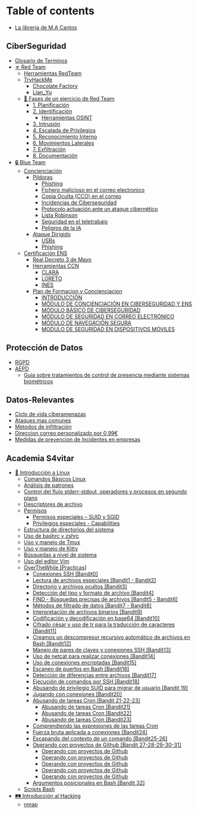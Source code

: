 # Table of contents

* [La libreria de M.A Cantos](README.md)

## CiberSeguridad

* [Glosario de Terminos](ciberseguridad/glosario-de-terminos.md)
* [☣ Red Team](ciberseguridad/red-team/README.md)
  * [Herramientas RedTeam](ciberseguridad/red-team/herramientas-redteam.md)
  * [TryHackMe](ciberseguridad/red-team/tryhackme/README.md)
    * [Chocolate Factory](ciberseguridad/red-team/tryhackme/chocolate-factory.md)
    * [Lian\_Yu](ciberseguridad/red-team/tryhackme/lian\_yu.md)
  * [🔎 Fases de un ejercicio de Red Team](ciberseguridad/red-team/fases-de-un-ejercicio-de-red-team/README.md)
    * [1. Planificación](ciberseguridad/red-team/fases-de-un-ejercicio-de-red-team/1.-planificacion.md)
    * [2. Identificación](ciberseguridad/red-team/fases-de-un-ejercicio-de-red-team/2.-identificacion/README.md)
      * [Herramientas OSINT](ciberseguridad/red-team/fases-de-un-ejercicio-de-red-team/2.-identificacion/herramientas-osint.md)
    * [3. Intrusión](ciberseguridad/red-team/fases-de-un-ejercicio-de-red-team/3.-intrusion.md)
    * [4. Escalada de Privilegios](ciberseguridad/red-team/fases-de-un-ejercicio-de-red-team/4.-escalada-de-privilegios.md)
    * [5. Reconocimiento Interno](ciberseguridad/red-team/fases-de-un-ejercicio-de-red-team/5.-reconocimiento-interno.md)
    * [6. Movimientos Laterales](ciberseguridad/red-team/fases-de-un-ejercicio-de-red-team/6.-movimientos-laterales.md)
    * [7. Exfiltración](ciberseguridad/red-team/fases-de-un-ejercicio-de-red-team/7.-exfiltracion.md)
    * [8. Documentación](ciberseguridad/red-team/fases-de-un-ejercicio-de-red-team/8.-documentacion.md)
* [🔒 Blue Team](ciberseguridad/blue-team/README.md)
  * [Concienciación](ciberseguridad/blue-team/concienciacion/README.md)
    * [Pildoras](ciberseguridad/blue-team/concienciacion/pildoras/README.md)
      * [Phishing](ciberseguridad/blue-team/concienciacion/pildoras/phishing.md)
      * [Fichero malicioso en el correo electronico](ciberseguridad/blue-team/concienciacion/pildoras/fichero-malicioso-en-el-correo-electronico.md)
      * [Copia Oculta (CCO) en el correo](ciberseguridad/blue-team/concienciacion/pildoras/copia-oculta-cco-en-el-correo.md)
      * [Incidencias de Ciberseguridad](ciberseguridad/blue-team/concienciacion/pildoras/incidencias-de-ciberseguridad.md)
      * [Protocolo actuación ante un ataque cibernético](ciberseguridad/blue-team/concienciacion/pildoras/protocolo-actuacion-ante-un-ataque-cibernetico.md)
      * [Lista Robinson](ciberseguridad/blue-team/concienciacion/pildoras/lista-robinson.md)
      * [Seguridad en el teletrabajo](ciberseguridad/blue-team/concienciacion/pildoras/seguridad-en-el-teletrabajo.md)
      * [Peligros de la IA](ciberseguridad/blue-team/concienciacion/pildoras/peligros-de-la-ia.md)
    * [Ataque Dirigido](ciberseguridad/blue-team/concienciacion/ataque-dirigido/README.md)
      * [USBs](ciberseguridad/blue-team/concienciacion/ataque-dirigido/usbs.md)
      * [Phishing](ciberseguridad/blue-team/concienciacion/ataque-dirigido/phishing.md)
  * [Certificación ENS](ciberseguridad/blue-team/certificacion-ens/README.md)
    * [Real Decreto 3 de Mayo](ciberseguridad/blue-team/certificacion-ens/real-decreto-3-de-mayo.md)
    * [Herramientas CCN](ciberseguridad/blue-team/certificacion-ens/herramientas-ccn/README.md)
      * [CLARA](ciberseguridad/blue-team/certificacion-ens/herramientas-ccn/clara.md)
      * [LORETO](ciberseguridad/blue-team/certificacion-ens/herramientas-ccn/loreto.md)
      * [INES](ciberseguridad/blue-team/certificacion-ens/herramientas-ccn/ines.md)
    * [Plan de Formacion y Concienciacion ](ciberseguridad/blue-team/certificacion-ens/plan-de-formacion-y-concienciacion/README.md)
      * [INTRODUCCIÓN](ciberseguridad/blue-team/certificacion-ens/plan-de-formacion-y-concienciacion/introduccion.md)
      * [MÓDULO DE CONCIENCIACIÓN EN CIBERSEGURIDAD Y ENS](ciberseguridad/blue-team/certificacion-ens/plan-de-formacion-y-concienciacion/modulo-de-concienciacion-en-ciberseguridad-y-ens.md)
      * [MÓDULO BÁSICO DE CIBERSEGURIDAD](ciberseguridad/blue-team/certificacion-ens/plan-de-formacion-y-concienciacion/modulo-basico-de-ciberseguridad.md)
      * [MÓDULO DE SEGURIDAD EN CORREO ELECTRÓNICO](ciberseguridad/blue-team/certificacion-ens/plan-de-formacion-y-concienciacion/modulo-de-seguridad-en-correo-electronico.md)
      * [MÓDULO DE NAVEGACIÓN SEGURA](ciberseguridad/blue-team/certificacion-ens/plan-de-formacion-y-concienciacion/modulo-de-navegacion-segura.md)
      * [MODULO DE SEGURIDAD EN DISPOSITIVOS MÓVILES](ciberseguridad/blue-team/certificacion-ens/plan-de-formacion-y-concienciacion/modulo-de-seguridad-en-dispositivos-moviles.md)

## Protección de Datos

* [RGPD](proteccion-de-datos/rgpd.md)
* [AEPD](proteccion-de-datos/aepd/README.md)
  * [Guía sobre tratamientos de control de presencia mediante sistemas biométricos](proteccion-de-datos/aepd/guia-sobre-tratamientos-de-control-de-presencia-mediante-sistemas-biometricos.md)

## Datos-Relevantes

* [Ciclo de vida ciberamenazas](datos-relevantes/ciclo-de-vida-ciberamenazas.md)
* [Ataques mas comunes](datos-relevantes/ataques-mas-comunes.md)
* [Metodos de infiltración](datos-relevantes/metodos-de-infiltracion.md)
* [Direccion correo personalizado por 0,99€](datos-relevantes/direccion-correo-personalizado-por-0-99eur.md)
* [Medidas de prevencion de Incidentes en empresas](datos-relevantes/medidas-de-prevencion-de-incidentes-en-empresas.md)

## Academia S4vitar

* [🎴 Introducción a Linux](academia-s4vitar/introduccion-a-linux/README.md)
  * [Comandos Básicos Linux](academia-s4vitar/introduccion-a-linux/comandos-basicos-linux.md)
  * [Análisis de patrones](academia-s4vitar/introduccion-a-linux/analisis-de-patrones.md)
  * [Control del flujo stderr-stdout, operadores y procesos en segundo plano](academia-s4vitar/introduccion-a-linux/control-del-flujo-stderr-stdout-operadores-y-procesos-en-segundo-plano.md)
  * [Descriptores de archivo](academia-s4vitar/introduccion-a-linux/descriptores-de-archivo.md)
  * [Permisos](academia-s4vitar/introduccion-a-linux/permisos/README.md)
    * [Permisos especiales – SUID y SGID](academia-s4vitar/introduccion-a-linux/permisos/permisos-especiales-suid-y-sgid.md)
    * [Privilegios especiales - Capabilities](academia-s4vitar/introduccion-a-linux/permisos/privilegios-especiales-capabilities.md)
  * [Estructura de directorios del sistema](academia-s4vitar/introduccion-a-linux/estructura-de-directorios-del-sistema.md)
  * [Uso de bashrc y zshrc](academia-s4vitar/introduccion-a-linux/uso-de-bashrc-y-zshrc.md)
  * [Uso y manejo de Tmux](academia-s4vitar/introduccion-a-linux/uso-y-manejo-de-tmux.md)
  * [Uso y manejo de Kitty](academia-s4vitar/introduccion-a-linux/uso-y-manejo-de-kitty.md)
  * [Búsquedas a nivel de sistema](academia-s4vitar/introduccion-a-linux/busquedas-a-nivel-de-sistema.md)
  * [Uso del editor Vim](academia-s4vitar/introduccion-a-linux/uso-del-editor-vim.md)
  * [OverTheWhile \[Practicas\]](academia-s4vitar/introduccion-a-linux/overthewhile-practicas/README.md)
    * [Conexiones SSH \[Bandit0\]](academia-s4vitar/introduccion-a-linux/overthewhile-practicas/conexiones-ssh-bandit0.md)
    * [Lectura de archivos especiales \[Bandit1 - Bandit2\]](academia-s4vitar/introduccion-a-linux/overthewhile-practicas/lectura-de-archivos-especiales-bandit1-bandit2.md)
    * [Directorio y archivos ocultos \[Bandit3\]](academia-s4vitar/introduccion-a-linux/overthewhile-practicas/directorio-y-archivos-ocultos-bandit3.md)
    * [Detección del tipo y formato de archivo \[Bandit4\]](academia-s4vitar/introduccion-a-linux/overthewhile-practicas/deteccion-del-tipo-y-formato-de-archivo-bandit4.md)
    * [FIND - Búsquedas precisas de archivos \[Bandit5 - Bandit6\]](academia-s4vitar/introduccion-a-linux/overthewhile-practicas/find-busquedas-precisas-de-archivos-bandit5-bandit6.md)
    * [Métodos de filtrado de datos \[Bandit7 - Bandit8\]](academia-s4vitar/introduccion-a-linux/overthewhile-practicas/metodos-de-filtrado-de-datos-bandit7-bandit8.md)
    * [Interpretación de archivos binarios \[Bandit9\]](academia-s4vitar/introduccion-a-linux/overthewhile-practicas/interpretacion-de-archivos-binarios-bandit9.md)
    * [Codificación y decodificación en base64 \[Bandit10\]](academia-s4vitar/introduccion-a-linux/overthewhile-practicas/codificacion-y-decodificacion-en-base64-bandit10.md)
    * [Cifrado césar y uso de tr para la traducción de caracteres \[Bandit11\]](academia-s4vitar/introduccion-a-linux/overthewhile-practicas/cifrado-cesar-y-uso-de-tr-para-la-traduccion-de-caracteres-bandit11.md)
    * [Creamos un descompresor recursivo automático de archivos en Bash \[Bandit12\]](academia-s4vitar/introduccion-a-linux/overthewhile-practicas/creamos-un-descompresor-recursivo-automatico-de-archivos-en-bash-bandit12.md)
    * [Manejo de pares de claves y conexiones SSH \[Bandit13\]](academia-s4vitar/introduccion-a-linux/overthewhile-practicas/manejo-de-pares-de-claves-y-conexiones-ssh-bandit13.md)
    * [Uso de netcat para realizar conexiones \[Bandit14\]](academia-s4vitar/introduccion-a-linux/overthewhile-practicas/uso-de-netcat-para-realizar-conexiones-bandit14.md)
    * [Uso de conexiones encriptadas \[Bandit15\]](academia-s4vitar/introduccion-a-linux/overthewhile-practicas/uso-de-conexiones-encriptadas-bandit15.md)
    * [Escaneo de puertos en Bash \[Bandit16\]](academia-s4vitar/introduccion-a-linux/overthewhile-practicas/escaneo-de-puertos-en-bash-bandit16.md)
    * [Detección de diferencias entre archivos \[Bandit17\]](academia-s4vitar/introduccion-a-linux/overthewhile-practicas/deteccion-de-diferencias-entre-archivos-bandit17.md)
    * [Ejecución de comandos por SSH \[Bandit18\]](academia-s4vitar/introduccion-a-linux/overthewhile-practicas/ejecucion-de-comandos-por-ssh-bandit18.md)
    * [Abusando de privilegio SUID para migrar de usuario \[Bandit 19\]](academia-s4vitar/introduccion-a-linux/overthewhile-practicas/abusando-de-privilegio-suid-para-migrar-de-usuario-bandit-19.md)
    * [Jugando con conexiones \[Bandit20\]](academia-s4vitar/introduccion-a-linux/overthewhile-practicas/jugando-con-conexiones-bandit20.md)
    * [Abusando de tareas Cron \[Bandit 21-22-23\]](academia-s4vitar/introduccion-a-linux/overthewhile-practicas/abusando-de-tareas-cron-bandit-21-22-23/README.md)
      * [Abusando de tareas Cron \[Bandit21\]](academia-s4vitar/introduccion-a-linux/overthewhile-practicas/abusando-de-tareas-cron-bandit-21-22-23/abusando-de-tareas-cron-bandit21.md)
      * [Abusando de tareas Cron \[Bandit22\]](academia-s4vitar/introduccion-a-linux/overthewhile-practicas/abusando-de-tareas-cron-bandit-21-22-23/abusando-de-tareas-cron-bandit22.md)
      * [Abusando de tareas Cron \[Bandit23\]](academia-s4vitar/introduccion-a-linux/overthewhile-practicas/abusando-de-tareas-cron-bandit-21-22-23/abusando-de-tareas-cron-bandit23.md)
    * [Comprendiendo las expresiones de las tareas Cron](academia-s4vitar/introduccion-a-linux/overthewhile-practicas/comprendiendo-las-expresiones-de-las-tareas-cron.md)
    * [Fuerza bruta aplicada a conexiones \[Bandit24\]](academia-s4vitar/introduccion-a-linux/overthewhile-practicas/fuerza-bruta-aplicada-a-conexiones-bandit24.md)
    * [Escapando del contexto de un comando \[Bandit25-26\]](academia-s4vitar/introduccion-a-linux/overthewhile-practicas/escapando-del-contexto-de-un-comando-bandit25-26.md)
    * [Operando con proyectos de Github \[Bandit 27-28-29-30-31\]](academia-s4vitar/introduccion-a-linux/overthewhile-practicas/operando-con-proyectos-de-github-bandit-27-28-29-30-31/README.md)
      * [Operando con proyectos de Github](academia-s4vitar/introduccion-a-linux/overthewhile-practicas/operando-con-proyectos-de-github-bandit-27-28-29-30-31/operando-con-proyectos-de-github.md)
      * [Operando con proyectos de Github](academia-s4vitar/introduccion-a-linux/overthewhile-practicas/operando-con-proyectos-de-github-bandit-27-28-29-30-31/operando-con-proyectos-de-github-1.md)
      * [Operando con proyectos de Github](academia-s4vitar/introduccion-a-linux/overthewhile-practicas/operando-con-proyectos-de-github-bandit-27-28-29-30-31/operando-con-proyectos-de-github-2.md)
      * [Operando con proyectos de Github](academia-s4vitar/introduccion-a-linux/overthewhile-practicas/operando-con-proyectos-de-github-bandit-27-28-29-30-31/operando-con-proyectos-de-github-3.md)
      * [Operando con proyectos de Github](academia-s4vitar/introduccion-a-linux/overthewhile-practicas/operando-con-proyectos-de-github-bandit-27-28-29-30-31/operando-con-proyectos-de-github-4.md)
    * [Argumentos posicionales en Bash \[Bandit 32\]](academia-s4vitar/introduccion-a-linux/overthewhile-practicas/argumentos-posicionales-en-bash-bandit-32.md)
  * [Scripts Bash](academia-s4vitar/introduccion-a-linux/scripts-bash.md)
* [🛤 Introducción al Hacking](academia-s4vitar/introduccion-al-hacking/README.md)
  * [nmap](academia-s4vitar/introduccion-al-hacking/nmap.md)
